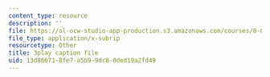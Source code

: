 ```yaml
---
content_type: resource
description: ''
file: https://ol-ocw-studio-app-production.s3.amazonaws.com/courses/8-01sc-classical-mechanics-fall-2016/13d866718fe7a5b99dc80ded19a2fd49_sgymEX-4FxE.srt
file_type: application/x-subrip
resourcetype: Other
title: 3play caption file
uid: 13d86671-8fe7-a5b9-9dc8-0ded19a2fd49
---
```

